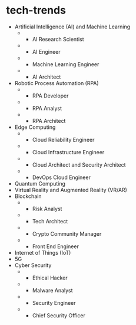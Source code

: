 # tech-trends

- Artificial Intelligence (AI) and Machine Learning
  -  - AI Research Scientist
  -  - AI Engineer
  -  - Machine Learning Engineer
  -  - AI Architect
- Robotic Process Automation (RPA)
  -  - RPA Developer
  -  - RPA Analyst
  -  - RPA Architect
- Edge Computing
  -  - Cloud Reliability Engineer
  -  - Cloud Infrastructure Engineer
  -  - Cloud Architect and Security Architect
  -  - DevOps Cloud Engineer
- Quantum Computing
- Virtual Reality and Augmented Reality (VR/AR)
- Blockchain
  -  - Risk Analyst
  -  - Tech Architect
  -  - Crypto Community Manager
  -  - Front End Engineer
- Internet of Things (IoT)
- 5G
- Cyber Security
  -  - Ethical Hacker 
  -  - Malware Analyst
  -  - Security Engineer 
  -  - Chief Security Officer
